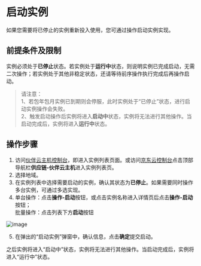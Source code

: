 # 启动实例

如果您需要将已停止的实例重新投入使用，您可通过操作启动实例实现。

## 前提条件及限制

实例必须处于**已停止**状态。若实例处于**运行中**状态，则说明实例已完成启动，无需二次操作；若实例处于其他非稳定状态，还请等待前序操作执行完成后再操作启动。
	
>请注意：<br>1、若包年包月实例已到期则会停服，此时实例处于“已停止”状态，进行启动实例操作会失败。<br>2、触发启动操作后实例将进入**启动中**状态，实例将无法进行其他操作。当启动完成后，实例将进入**运行中**状态。
	

## 操作步骤

1. 访问[伙伴云主机控制台](https://cnsx-console.jdcloud.com/compute/vm/list)，即进入实例列表页面。或访问[京东云控制台](https://console.jdcloud.com)点击顶部导航栏**供应链-伙伴云主机**进入实例列表页。
2. 选择地域。
3. 在实例列表中选择需要启动的实例，确认其状态为**已停止**。如果需要同时操作多台实例，可通过多选实现。
4. 单台操作：点击**操作-启动**按钮，或点击实例名称进入详情页后点击**操作-启动**按钮；
<br>批量操作：点击列表下方**启动**按钮

![image](https://user-images.githubusercontent.com/88134774/197777316-453be610-6d5e-4f20-acdf-35d9c40a54b7.png)


5. 在弹出的“启动实例”弹窗中，确认信息，点击**确定**提交启动。

之后实例将进入“启动中”状态，实例将无法进行其他操作。当启动完成后，实例将进入“运行中”状态。
